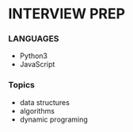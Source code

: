 # **INTERVIEW PREP**

### **LANGUAGES**
- Python3
- JavaScript

### **Topics**
 - data structures
 - algorithms
 - dynamic programing